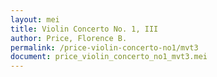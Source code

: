 ```yaml
---
layout: mei
title: Violin Concerto No. 1, III
author: Price, Florence B.
permalink: /price-violin-concerto-no1/mvt3
document: price_violin_concerto_no1_mvt3.mei
---
```

